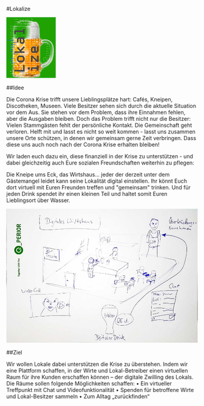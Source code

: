 #Lokalize

![lokalize](/images/LogoKlein.PNG)

##Idee

Die Corona Krise trifft unsere Lieblingsplätze hart: Cafés, Kneipen, Discotheken, Museen.
Viele Besitzer sehen sich durch die aktuelle Situation vor dem Aus.
Sie stehen vor dem Problem, dass ihre Einnahmen fehlen, aber die Ausgaben bleiben.
Doch das Problem trifft nicht nur die Besitzer: Vielen Stammgästen fehlt der persönliche Kontakt. Die Gemeinschaft geht verloren.
Helft mit und lasst es nicht so weit kommen - lasst uns zusammen unsere Orte schützen, in denen wir gemeinsam gerne Zeit verbringen.
Dass diese uns auch noch nach der Corona Krise erhalten bleiben!

Wir laden euch dazu ein, diese finanziell in der Krise zu unterstützen - und dabei gleichzeitig auch Eure sozialen Freundschaften weiterhin zu pflegen:

Die Kneipe ums Eck, das Wirtshaus... jeder der derzeit unter dem Gästemangel leidet kann seine Lokalität digital einstellen. Ihr könnt Euch dort virtuell mit Euren Freunden treffen und "gemeinsam" trinken.
Und für jeden Drink spendet ihr einen kleinen Teil und haltet somit Euren Lieblingsort über Wasser.

![concept](/images/Concept.jpg)

##Ziel

Wir wollen Lokale dabei unterstützen die Krise zu überstehen.
Indem wir eine Plattform schaffen, in der Wirte und Lokal-Betreiber einen virtuellen Raum für ihre Kunden erschaffen können – der digitale Zwilling des Lokals.
Die Räume sollen folgende Möglichkeiten schaffen:
•	Ein virtueller Treffpunkt mit Chat und Videofunktionalität
•	Spenden für betroffene Wirte und Lokal-Besitzer sammeln
•	Zum Alltag „zurückfinden“
